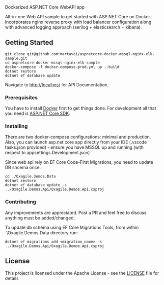 Dockerized ASP.NET Core WebAPI app

All-in-one Web API sample to get started with ASP.NET Core on Docker. Incorporates nginx reverse proxy with load balancer configuration along with advanced logging approach (serilog + elasticsearch + kibana).

## Getting Started

```{r, engine='bash', count_lines}
git clone git@github.com:martavoi/aspnetcore-docker-mssql-nginx-elk-sample.git
cd aspnetcore-docker-mssql-nginx-elk-sample
docker-compose -f docker-compose.prod.yml up --build
dotnet restore
dotnet ef database update
```

Navigate to [http://localhost](http://localhost) for API Documentation.

### Prerequisites

You have to install [Docker](https://docs.docker.com/engine/installation/) first to get things done. For development all that you need is [ASP.NET Core SDK](https://www.microsoft.com/net/download/core).

### Installing

There are two docker-compose configurations: minimal and production. Also, you can launch asp.net core app directly from your IDE (.vscode tasks.json provided) - ensure you have MSSQL up and running (with respect to appsettings.Development.json)

Since web api rely on EF Core Code-First Migrations, you need to update DB shcema once.

```{r, engine='bash', count_lines}
cd ./Oxagile.Demos.Data
dotnet restore
dotnet ef database update -s ../Oxagile.Demos.Api/Oxagile.Demos.Api.csproj
```

### Contributing

Any improvements are appreciated. Post a PR and feel free to discuss anything must be added/changed.

To update db schema using EF Core Migrations Tools, from within .\Oxagile.Demos.Data directory run:
```{r, engine='bash', count_lines}
dotnet ef migrations add <migration_name> -s ../Oxagile.Demos.Api/Oxagile.Demos.Api.csproj
```

## License

This project is licensed under the Apache License - see the [LICENSE](LICENSE) file for details